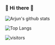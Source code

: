 ### 📱 Hi there 👋

![Arjun's github stats](https://github-readme-stats.vercel.app/api?username=arjun-dureja&show_icons=true&theme=tokyonight&hide=issues&icon_color=bb2ca3&count_private=true)

![Top Langs](https://github-readme-stats.vercel.app/api/top-langs/?username=arjun-dureja&layout=compact&exclude_repo=WinHacks2020&theme=tokyonight)

![visitors](https://visitor-badge.glitch.me/badge?page_id=arjun-dureja.profile)
